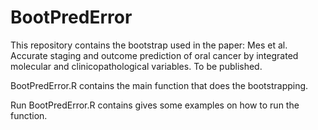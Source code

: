 # BootPredError

This repository contains the bootstrap used in the paper:  Mes et al. Accurate staging and outcome prediction of oral cancer by integrated molecular and clinicopathological variables. To be published.

BootPredError.R contains the main function that does the bootstrapping.

Run BootPredError.R contains gives some examples on how to run the function.

